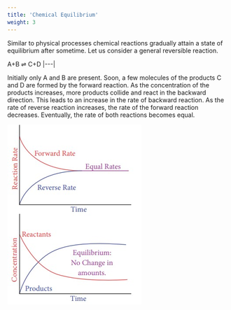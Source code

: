 ```yaml
---
title: 'Chemical Equilibrium'
weight: 3
---
```


Similar to physical processes chemical reactions gradually attain a state of equilibrium after sometime. Let us consider a general reversible reaction.

A+B ⇌ C+D
|---|

Initially only A and B are present. Soon, a few molecules of the products C and D are formed by the forward reaction. As the concentration of the products increases, more products collide and react in the backward direction. This leads to an increase in the rate of backward reaction. As the rate of reverse reaction increases, the rate of the forward reaction decreases. Eventually, the rate of both reactions becomes equal.

![Attainment of equilibrium state](attainment-of-equilibrium-state.jpg)

